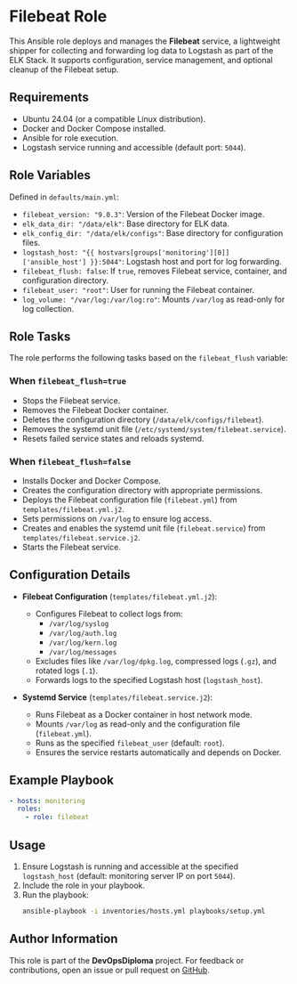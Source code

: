 # Filebeat Role

This Ansible role deploys and manages the **Filebeat** service, a lightweight shipper for collecting and forwarding log data to Logstash as part of the ELK Stack. It supports configuration, service management, and optional cleanup of the Filebeat setup.

## Requirements

- Ubuntu 24.04 (or a compatible Linux distribution).
- Docker and Docker Compose installed.
- Ansible for role execution.
- Logstash service running and accessible (default port: `5044`).

## Role Variables

Defined in `defaults/main.yml`:

- `filebeat_version: "9.0.3"`: Version of the Filebeat Docker image.
- `elk_data_dir: "/data/elk"`: Base directory for ELK data.
- `elk_config_dir: "/data/elk/configs"`: Base directory for configuration files.
- `logstash_host: "{{ hostvars[groups['monitoring'][0]]['ansible_host'] }}:5044"`: Logstash host and port for log forwarding.
- `filebeat_flush: false`: If `true`, removes Filebeat service, container, and configuration directory.
- `filebeat_user: "root"`: User for running the Filebeat container.
- `log_volume: "/var/log:/var/log:ro"`: Mounts `/var/log` as read-only for log collection.

## Role Tasks

The role performs the following tasks based on the `filebeat_flush` variable:

### When `filebeat_flush=true`
- Stops the Filebeat service.
- Removes the Filebeat Docker container.
- Deletes the configuration directory (`/data/elk/configs/filebeat`).
- Removes the systemd unit file (`/etc/systemd/system/filebeat.service`).
- Resets failed service states and reloads systemd.

### When `filebeat_flush=false`
- Installs Docker and Docker Compose.
- Creates the configuration directory with appropriate permissions.
- Deploys the Filebeat configuration file (`filebeat.yml`) from `templates/filebeat.yml.j2`.
- Sets permissions on `/var/log` to ensure log access.
- Creates and enables the systemd unit file (`filebeat.service`) from `templates/filebeat.service.j2`.
- Starts the Filebeat service.

## Configuration Details

- **Filebeat Configuration** (`templates/filebeat.yml.j2`):
  - Configures Filebeat to collect logs from:
    - `/var/log/syslog`
    - `/var/log/auth.log`
    - `/var/log/kern.log`
    - `/var/log/messages`
  - Excludes files like `/var/log/dpkg.log`, compressed logs (`.gz`), and rotated logs (`.1`).
  - Forwards logs to the specified Logstash host (`logstash_host`).

- **Systemd Service** (`templates/filebeat.service.j2`):
  - Runs Filebeat as a Docker container in host network mode.
  - Mounts `/var/log` as read-only and the configuration file (`filebeat.yml`).
  - Runs as the specified `filebeat_user` (default: `root`).
  - Ensures the service restarts automatically and depends on Docker.

## Example Playbook

```yaml
- hosts: monitoring
  roles:
    - role: filebeat
```

## Usage

1. Ensure Logstash is running and accessible at the specified `logstash_host` (default: monitoring server IP on port `5044`).
2. Include the role in your playbook.
3. Run the playbook:
   ```bash
   ansible-playbook -i inventories/hosts.yml playbooks/setup.yml
   ```

## Author Information

This role is part of the **DevOpsDiploma** project. For feedback or contributions, open an issue or pull request on [GitHub](https://github.com/mmoonly/DevOpsDiploma).
